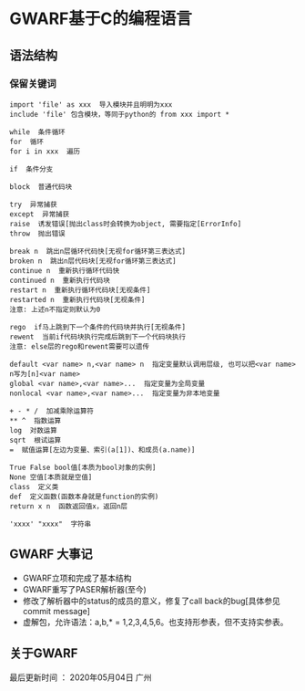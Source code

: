 # GWARF基于C的编程语言
## 语法结构
### 保留关键词
```
import 'file' as xxx  导入模块并且明明为xxx
include 'file' 包含模块，等同于python的 from xxx import *

while  条件循环
for  循环
for i in xxx  遍历

if  条件分支

block  普通代码块

try  异常捕获
except  异常捕获
raise  诱发错误[抛出class时会转换为object, 需要指定[ErrorInfo]
throw  抛出错误

break n  跳出n层循环代码快[无视for循环第三表达式]
broken n  跳出n层代码块[无视for循环第三表达式]
continue n  重新执行循环代码快
continued n  重新执行代码块
restart n  重新执行循环代码块[无视条件]
restarted n  重新执行代码块[无视条件]
注意: 上述n不指定则默认为0

rego  if马上跳到下一个条件的代码块并执行[无视条件]
rewent  当前if代码块执行完成后跳到下一个代码块执行
注意: else层的rego和rewent需要可以遗传

default <var name> n,<var name> n  指定变量默认调用层级, 也可以把<var name> n写为[n]<var name>
global <var name>,<var name>...  指定变量为全局变量
nonlocal <var name>,<var name>...  指定变量为非本地变量

+ - * /  加减乘除运算符
** ^  指数运算
log  对数运算
sqrt  根试运算
=  赋值运算[左边为变量、索引(a[1])、和成员(a.name)]

True False bool值[本质为bool对象的实例]
None 空值[本质就是空值]
class  定义类
def  定义函数(函数本身就是function的实例)
return x n  函数返回值x，返回n层

'xxxx' "xxxx"  字符串
```

## GWARF 大事记
* GWARF立项和完成了基本结构
* GWARF重写了PASER解析器(至今)
* 修改了解析器中的status的成员的意义，修复了call back的bug[具体参见commit message]
* 虚解包，允许语法：a,b,\* = 1,2,3,4,5,6。也支持形参表，但不支持实参表。
## 关于GWARF
最后更新时间 ： 2020年05月04日 广州
